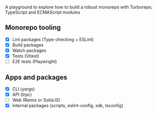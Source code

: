 A playground to explore how to build a robust monorepo with Turborepo, TypeScript and ECMAScript modules

## Monorepo tooling
- [x] Lint packages (Type-checking + ESLint)
- [x] Build packages
- [x] Watch packages
- [x] Tests (Vitest)
- [ ] E2E tests (Playwright)

## Apps and packages
- [x] CLI (yargs)
- [x] API (trpc)
- [ ] Web (Remix or SolidJS)
- [x] Internal packages (scripts, eslint-config, sdk, tsconfig)